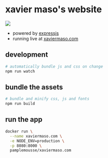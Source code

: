 # xavier maso's website

  ![](https://travis-ci.org/Pamplemousse/xaviermaso.com.svg?branch=master)

  * powered by [expressjs](http://expressjs.com/)
  * running live at [xaviermaso.com](http://xaviermaso.com/)

## development

```bash
# automatically bundle js and css on change
npm run watch
```

## bundle the assets

```bash
# bundle and minify css, js and fonts
npm run build
```

## run the app
```bash
docker run \
  --name xaviermaso.com \
  -e NODE_ENV=production \
  -p 8080:8000 \
  pamplemousse/xaviermaso.com
```
